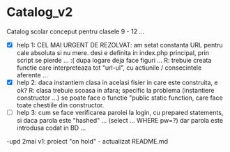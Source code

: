 # Catalog_v2
Catalog scolar conceput pentru clasele 9 - 12 ...
- [x] help 1: CEL MAI URGENT DE REZOLVAT: am setat constanta URL pentru cale absoluta si nu mere. desi e definita in index.php principal, prin script se pierde ... :( dupa logare deja face figuri ... R: trebuie creata functie care interpreteaza tot "url-ul", cu actiunile / consecintele aferente ...
- [x] help 2: daca instantiem clasa in acelasi fisier in care este construita, e ok? R: clasa trebuie scoasa in afara; specific la problema (instantiere constructor ...) se poate face o functie "public static function, care face toate chestiile din constructor.
- [ ] help 3: cum se face verificarea parolei la login, cu prepared statements, si daca parola este "hashed" ... (select ... WHERE pw=?) dar parola este introdusa codat in BD ...

 -upd 2mai v1: proiect "on hold" - actualizat README.md